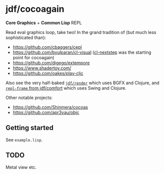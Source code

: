 # jdf/cocoagain

**Core Graphics** + **Common Lisp** REPL

Read eval graphics loop, take two! In the grand tradition of (but much less sophisticated than):

- https://github.com/cbaggers/cepl
- https://github.com/byulparan/cl-visual ([cl-nextstep](https://github.com/byulparan/cl-nextstep) was the starting point for cocoagain)
- https://github.com/digego/extempore
- https://www.shadertoy.com/
- https://github.com/oakes/play-cljc
  
Also see the very half-baked [`jdf/render`](https://github.com/jdf-id-au/render)  which uses BGFX and Clojure, and [`repl-frame` from jdf/comfort](https://github.com/jdf-id-au/comfort/blob/master/src/comfort/ui.clj) which uses Swing and Clojure.

Other notable projects:

- https://github.com/Shinmera/cocoas
- https://github.com/apr3vau/objc

## Getting started

See `example.lisp`.

## TODO

Metal view etc.
